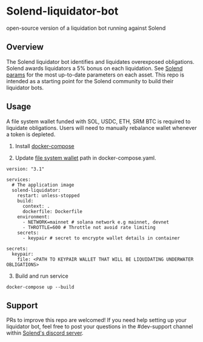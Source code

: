 # Solend-liquidator-bot

open-source version of a liquidation bot running against Solend

## Overview

The Solend liquidator bot identifies and liquidates overexposed obligations. Solend awards liquidators a 5% bonus on each liquidation. See [Solend params](https://docs.solend.fi/protocol/parameters) for the most up-to-date parameters on each asset. This repo is intended as a starting point for the Solend community to build their liquidator bots.

## Usage

A file system wallet funded with SOL, USDC, ETH, SRM BTC is required to liquidate obligations. Users will need to manually rebalance wallet whenever a token is depleted.

1. Install [docker-compose](https://docs.docker.com/compose/install/)

2. Update [file system wallet](https://docs.solana.com/wallet-guide/file-system-wallet) path in docker-compose.yaml.

```
version: "3.1"

services:
  # The application image
  solend-liquidator:
    restart: unless-stopped
    build:
      context: .
      dockerfile: Dockerfile
    environment:
      - NETWORK=mainnet # solana network e.g mainnet, devnet
      - THROTTLE=600 # Throttle not avoid rate limiting
    secrets:
      - keypair # secret to encrypte wallet details in container

secrets:
  keypair:
    file: <PATH TO KEYPAIR WALLET THAT WILL BE LIQUIDATING UNDERWATER OBLIGATIONS>
```

3. Build and run service

```
docker-compose up --build
```

## Support

PRs to improve this repo are welcomed! If you need help setting up your liquidator bot, feel free to post your questions in the #dev-support channel within [Solend's discord server](https://discord.gg/exscEFpB7s).

